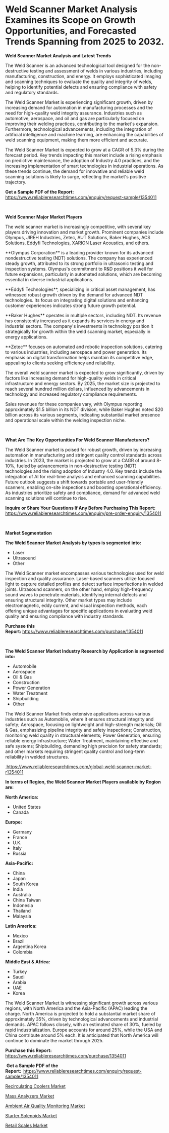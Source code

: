 <p><h1>Weld Scanner Market Analysis Examines its Scope on Growth Opportunities, and Forecasted Trends Spanning from 2025 to 2032.</h1></p><p><strong>Weld Scanner Market Analysis and Latest Trends</strong></p>
<p><p>The Weld Scanner is an advanced technological tool designed for the non-destructive testing and assessment of welds in various industries, including manufacturing, construction, and energy. It employs sophisticated imaging and scanning techniques to evaluate the quality and integrity of welds, helping to identify potential defects and ensuring compliance with safety and regulatory standards.</p><p>The Weld Scanner Market is experiencing significant growth, driven by increasing demand for automation in manufacturing processes and the need for high-quality weld integrity assurance. Industries such as automotive, aerospace, and oil and gas are particularly focused on improving their welding practices, contributing to the market's expansion. Furthermore, technological advancements, including the integration of artificial intelligence and machine learning, are enhancing the capabilities of weld scanning equipment, making them more efficient and accurate.</p><p>The Weld Scanner Market is expected to grow at a CAGR of 5.3% during the forecast period. Key trends impacting this market include a rising emphasis on predictive maintenance, the adoption of Industry 4.0 practices, and the increasing implementation of smart technologies in industrial operations. As these trends continue, the demand for innovative and reliable weld scanning solutions is likely to surge, reflecting the market's positive trajectory.</p></p>
<p><strong>Get a Sample PDF of the Report:&nbsp;</strong> <a href="https://www.reliableresearchtimes.com/enquiry/request-sample/1354011?utm_campaign=2230&utm_medium=2&utm_source=Github&utm_content=ia&utm_term=11042025&utm_id=weld-scanner">https://www.reliableresearchtimes.com/enquiry/request-sample/1354011</a></p>
<p>&nbsp;</p>
<p><strong>Weld Scanner Major Market Players</strong></p>
<p><p>The weld scanner market is increasingly competitive, with several key players driving innovation and market growth. Prominent companies include Olympus, JIREH Industries, Zetec, AUT Solutions, Baker Hughes, ACS Solutions, Eddyfi Technologies, XARION Laser Acoustics, and others.</p><p>**Olympus Corporation** is a leading provider known for its advanced nondestructive testing (NDT) solutions. The company has experienced steady growth, attributed to its strong portfolio in ultrasonic testing and inspection systems. Olympus's commitment to R&D positions it well for future expansions, particularly in automated solutions, which are becoming essential in diverse industrial applications.</p><p>**Eddyfi Technologies**, specializing in critical asset management, has witnessed robust growth driven by the demand for advanced NDT technologies. Its focus on integrating digital solutions and enhancing customer experiences indicates strong future growth potential.</p><p>**Baker Hughes** operates in multiple sectors, including NDT. Its revenue has consistently increased as it expands its services in energy and industrial sectors. The company's investments in technology position it strategically for growth within the weld scanning market, especially in energy applications.</p><p>**Zetec** focuses on automated and robotic inspection solutions, catering to various industries, including aerospace and power generation. Its emphasis on digital transformation helps maintain its competitive edge, appealing to clients seeking efficiency and reliability.</p><p>The overall weld scanner market is expected to grow significantly, driven by factors like increasing demand for high-quality welds in critical infrastructure and energy sectors. By 2025, the market size is projected to reach several hundred million dollars, influenced by advancements in technology and increased regulatory compliance requirements.</p><p>Sales revenues for these companies vary, with Olympus reporting approximately $1.5 billion in its NDT division, while Baker Hughes noted $20 billion across its various segments, indicating substantial market presence and operational scale within the welding inspection niche.</p></p>
<p>&nbsp;</p>
<p><strong>What Are The Key Opportunities For Weld Scanner Manufacturers?</strong></p>
<p><p>The Weld Scanner market is poised for robust growth, driven by increasing automation in manufacturing and stringent quality control standards across industries. In 2023, the market is projected to grow at a CAGR of around 8-10%, fueled by advancements in non-destructive testing (NDT) technologies and the rising adoption of Industry 4.0. Key trends include the integration of AI for real-time analysis and enhanced scanning capabilities. Future outlook suggests a shift towards portable and user-friendly scanners, enabling on-site inspections and boosting operational efficiency. As industries prioritize safety and compliance, demand for advanced weld scanning solutions will continue to rise.</p></p>
<p><strong>Inquire or Share Your Questions If Any Before Purchasing This Report:</strong> <a href="https://www.reliableresearchtimes.com/enquiry/pre-order-enquiry/1354011?utm_campaign=2230&utm_medium=2&utm_source=Github&utm_content=ia&utm_term=11042025&utm_id=weld-scanner">https://www.reliableresearchtimes.com/enquiry/pre-order-enquiry/1354011</a></p>
<p>&nbsp;</p>
<p><strong>Market Segmentation</strong></p>
<p><strong>The Weld Scanner Market Analysis by types is segmented into:</strong></p>
<p><ul><li>Laser</li><li>Ultrasound</li><li>Other</li></ul></p>
<p><p>The Weld Scanner market encompasses various technologies used for weld inspection and quality assurance. Laser-based scanners utilize focused light to capture detailed profiles and detect surface imperfections in welded joints. Ultrasound scanners, on the other hand, employ high-frequency sound waves to penetrate materials, identifying internal defects and ensuring structural integrity. Other market types may include electromagnetic, eddy current, and visual inspection methods, each offering unique advantages for specific applications in evaluating weld quality and ensuring compliance with industry standards.</p></p>
<p><strong>Purchase this Report:&nbsp;</strong><a href="https://www.reliableresearchtimes.com/purchase/1354011?utm_campaign=2230&utm_medium=2&utm_source=Github&utm_content=ia&utm_term=11042025&utm_id=weld-scanner">https://www.reliableresearchtimes.com/purchase/1354011</a></p>
<p>&nbsp;</p>
<p><strong>The Weld Scanner Market Industry Research by Application is segmented into:</strong></p>
<p><ul><li>Automobile</li><li>Aerospace</li><li>Oil & Gas</li><li>Construction</li><li>Power Generation</li><li>Water Treatment</li><li>Shipbuilding</li><li>Other</li></ul></p>
<p><p>The Weld Scanner Market finds extensive applications across various industries such as Automobile, where it ensures structural integrity and safety; Aerospace, focusing on lightweight and high-strength materials; Oil & Gas, emphasizing pipeline integrity and safety inspections; Construction, monitoring weld quality in structural elements; Power Generation, ensuring reliable energy infrastructure; Water Treatment, maintaining effective and safe systems; Shipbuilding, demanding high precision for safety standards; and other markets requiring stringent quality control and long-term reliability in welded structures.</p></p>
<p><a href="https://www.reliableresearchtimes.com/global-weld-scanner-market-r1354011?utm_campaign=2230&utm_medium=2&utm_source=Github&utm_content=ia&utm_term=11042025&utm_id=weld-scanner">&nbsp;https://www.reliableresearchtimes.com/global-weld-scanner-market-r1354011</a></p>
<p><strong>In terms of Region, the Weld Scanner Market Players available by Region are:</strong></p>
<p>
    <p> <strong> North America: </strong>
        <ul>
            <li>United States</li>
            <li>Canada</li>
        </ul>
        </p> 
    <p> <strong> Europe: </strong>
        <ul>
            <li>Germany</li>
            <li>France</li>
            <li>U.K.</li>
            <li>Italy</li>
            <li>Russia</li>
        </ul>
        </p> 
    <p> <strong> Asia-Pacific: </strong>
        <ul>
            <li>China</li>
            <li>Japan</li>
            <li>South Korea</li>
            <li>India</li>
            <li>Australia</li>
            <li>China Taiwan</li>
            <li>Indonesia</li>
            <li>Thailand</li>
            <li>Malaysia</li>
        </ul>
        </p> 
    <p> <strong> Latin America: </strong>
        <ul>
            <li>Mexico</li>
            <li>Brazil</li>
            <li>Argentina Korea</li>
            <li>Colombia</li>
        </ul>
        </p> 
    <p> <strong> Middle East & Africa: </strong>
        <ul>
            <li>Turkey</li>
            <li>Saudi</li>
            <li>Arabia</li>
            <li>UAE</li>
            <li>Korea</li>
        </ul>
    </p>
    </p>
<p><p>The Weld Scanner Market is witnessing significant growth across various regions, with North America and the Asia-Pacific (APAC) leading the charge. North America is projected to hold a substantial market share of approximately 35%, driven by technological advancements and industrial demands. APAC follows closely, with an estimated share of 30%, fueled by rapid industrialization. Europe accounts for around 25%, while the USA and China contribute around 5% each. It is anticipated that North America will continue to dominate the market through 2025.</p></p>
<p><strong>Purchase this Report: </strong><a href="https://www.reliableresearchtimes.com/purchase/1354011?utm_campaign=2230&utm_medium=2&utm_source=Github&utm_content=ia&utm_term=11042025&utm_id=weld-scanner">https://www.reliableresearchtimes.com/purchase/1354011</a></p>
<p>&nbsp;<strong>Get a Sample PDF of the Report:&nbsp;&nbsp;</strong><a href="https://www.reliableresearchtimes.com/enquiry/request-sample/1354011?utm_campaign=2230&utm_medium=2&utm_source=Github&utm_content=ia&utm_term=11042025&utm_id=weld-scanner">https://www.reliableresearchtimes.com/enquiry/request-sample/1354011</a></p>
<p><strong></strong></p>
<p><p><a href="https://github.com/irfadac/Market-Research-Report-List-5/blob/main/recirculating-coolers-market.md?utm_campaign=2230&utm_medium=2&utm_source=Github&utm_content=ia&utm_term=11042025&utm_id=weld-scanner">Recirculating Coolers Market</a></p><p><a href="https://github.com/zeraikulkawb/Market-Research-Report-List-1/blob/main/mass-analyzers-market.md?utm_campaign=2230&utm_medium=2&utm_source=Github&utm_content=ia&utm_term=11042025&utm_id=weld-scanner">Mass Analyzers Market</a></p><p><a href="https://github.com/ashepherd82/Market-Research-Report-List-7/blob/main/ambient-air-quality-monitoring-market.md?utm_campaign=2230&utm_medium=2&utm_source=Github&utm_content=ia&utm_term=11042025&utm_id=weld-scanner">Ambient Air Quality Monitoring Market</a></p><p><a href="https://github.com/gerdabatiskzv9/Market-Research-Report-List-1/blob/main/starter-solenoids-market.md?utm_campaign=2230&utm_medium=2&utm_source=Github&utm_content=ia&utm_term=11042025&utm_id=weld-scanner">Starter Solenoids Market</a></p><p><a href="https://github.com/JakirUddin651/Market-Research-Report-List-2/blob/main/retail-scales-market.md?utm_campaign=2230&utm_medium=2&utm_source=Github&utm_content=ia&utm_term=11042025&utm_id=weld-scanner">Retail Scales Market</a></p></p>
